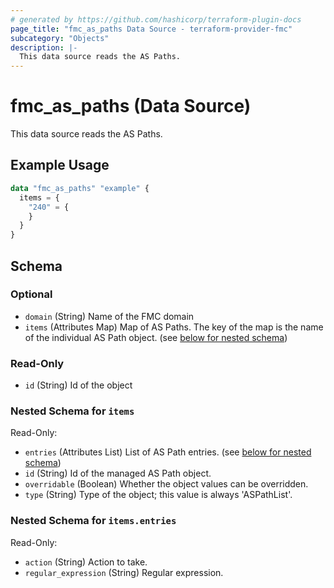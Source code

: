 ```yaml
---
# generated by https://github.com/hashicorp/terraform-plugin-docs
page_title: "fmc_as_paths Data Source - terraform-provider-fmc"
subcategory: "Objects"
description: |-
  This data source reads the AS Paths.
---
```


# fmc_as_paths (Data Source)

This data source reads the AS Paths.

## Example Usage

```terraform
data "fmc_as_paths" "example" {
  items = {
    "240" = {
    }
  }
}
```

<!-- schema generated by tfplugindocs -->
## Schema

### Optional

- `domain` (String) Name of the FMC domain
- `items` (Attributes Map) Map of AS Paths. The key of the map is the name of the individual AS Path object. (see [below for nested schema](#nestedatt--items))

### Read-Only

- `id` (String) Id of the object

<a id="nestedatt--items"></a>
### Nested Schema for `items`

Read-Only:

- `entries` (Attributes List) List of AS Path entries. (see [below for nested schema](#nestedatt--items--entries))
- `id` (String) Id of the managed AS Path object.
- `overridable` (Boolean) Whether the object values can be overridden.
- `type` (String) Type of the object; this value is always 'ASPathList'.

<a id="nestedatt--items--entries"></a>
### Nested Schema for `items.entries`

Read-Only:

- `action` (String) Action to take.
- `regular_expression` (String) Regular expression.
